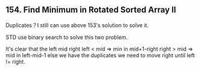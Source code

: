 ## 154. Find Minimum in Rotated Sorted Array II

Duplicates？I still can use above 153's solution to solve it.

STD use binary search to solve this two problem.

It's clear that the left mid right
left < mid => min in mid+1-right 
right > mid =>  mid in left-mid-1
else we have the duplicates we need to move right until left != right.


